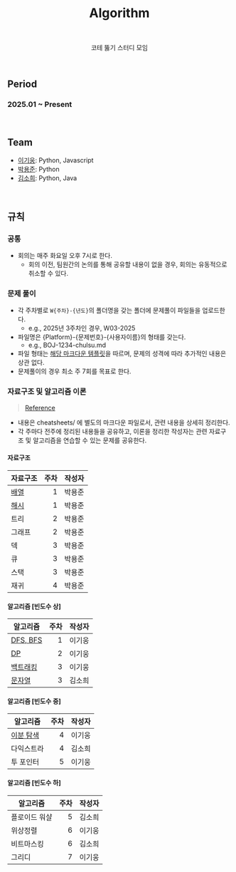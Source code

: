 <h1 align="center">Algorithm</h1>

<br>
<p align="center">코테 뚫기 스터디 모임</p>
<br>

## Period

### 2025.01 ~ Present

<br>

## Team

- [이기웅](https://github.com/rldnd): Python, Javascript
- [박용준](https://github.com/kyoongdev): Python
- [김소희](https://github.com/ssoheeh): Python, Java

<br>

## 규칙

### 공통

- 회의는 매주 화요일 오후 7시로 한다.
  - 회의 이전, 팀원간의 논의를 통해 공유할 내용이 없을 경우, 회의는 유동적으로 취소할 수 있다.

### 문제 풀이

- 각 주차별로 `W{주차}-{년도}`의 폴더명을 갖는 폴더에 문제풀이 파일들을 업로드한다.
  - e.g., 2025년 3주차인 경우, W03-2025
- 파일명은 {Platform}-{문제번호}-{사용자이름}의 형태를 갖는다.
  - e.g., BOJ-1234-chulsu.md
- 파일 형태는 [해당 마크다운 템플릿](./docs/solved-problem.md)을 따르며, 문제의 성격에 따라 추가적인 내용은 상관 없다.
- 문제풀이의 경우 최소 주 7회를 목표로 한다.

### 자료구조 및 알고리즘 이론

> [Reference](https://blog.encrypted.gg/category/강좌/실전%20알고리즘?page=2)

- 내용은 cheatsheets/ 에 별도의 마크다운 파일로서, 관련 내용을 상세히 정리한다.
- 각 주마다 전주에 정리된 내용들을 공유하고, 이론을 정리한 작성자는 관련 자료구조 및 알고리즘을 연습할 수 있는 문제를 공유한다.

#### 자료구조

| 자료구조                       | 주차 | 작성자 |
| ------------------------------ | ---: | ------ |
| [배열](./cheatsheets/array.md) |    1 | 박용준 |
| [해시](./cheatsheets/hash.md)  |    1 | 박용준 |
| 트리                           |    2 | 박용준 |
| 그래프                         |    2 | 박용준 |
| 덱                             |    3 | 박용준 |
| 큐                             |    3 | 박용준 |
| 스택                           |    3 | 박용준 |
| 재귀                           |    4 | 박용준 |

#### 알고리즘 [빈도수 상]

| 알고리즘                                  | 주차 | 작성자 |
| ----------------------------------------- | ---: | ------ |
| [DFS, BFS](./cheatsheets/dfs-bfs.md)      |    1 | 이기웅 |
| [DP](./cheatsheets/dp.md)                 |    2 | 이기웅 |
| [백트래킹](./cheatsheets/backtracking.md) |    3 | 이기웅 |
| [문자열](./cheatsheets/string.md)         |    3 | 김소희 |

#### 알고리즘 [빈도수 중]

| 알고리즘                                    | 주차 | 작성자 |
| ------------------------------------------- | ---: | ------ |
| [이분 탐색](./cheatsheets/binary-search.md) |    4 | 이기웅 |
| 다익스트라                                  |    4 | 김소희 |
| 투 포인터                                   |    5 | 이기웅 |

#### 알고리즘 [빈도수 하]

| 알고리즘      | 주차 | 작성자 |
| ------------- | ---: | ------ |
| 플로이드 워샬 |    5 | 김소희 |
| 위상정렬      |    6 | 이기웅 |
| 비트마스킹    |    6 | 김소희 |
| 그리디        |    7 | 이기웅 |
